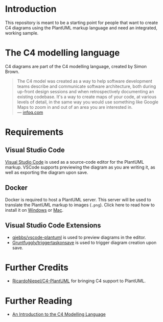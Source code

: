# Introduction

This repository is meant to be a starting point for people that want to create C4 diagrams using the PlantUML markup language and need an integrated, working sample.

# The C4 modelling language

C4 diagrams are part of the C4 modelling language, created by Simon Brown.

> The C4 model was created as a way to help software development teams describe and communicate software architecture, both during up-front design sessions and when retrospectively documenting an existing codebase. It's a way to create maps of your code, at various levels of detail, in the same way you would use something like Google Maps to zoom in and out of an area you are interested in.  
— [infoq.com](https://www.infoq.com/articles/C4-architecture-model/)

# Requirements

## Visual Studio Code

[Visual Studio Code](https://code.visualstudio.com/) is used as a source-code editor for the PlantUML markup. VSCode supports previewing the diagram as you are writing it, as well as exporting the diagram upon save.

## Docker

Docker is required to host a PlantUML server. This server will be used to translate the PlantUML markup to images (`.png`). Click here to read how to install it on [Windows](https://docs.docker.com/docker-for-windows/install/) or [Mac](https://docs.docker.com/docker-for-mac/install/).

## Visual Studio Code Extensions

- [qjebbs/vscode-plantuml](https://github.com/qjebbs/vscode-plantuml) is used to preview diagrams in the editor.
- [Gruntfuggly/triggertaskonsave](https://github.com/Gruntfuggly/triggertaskonsave) is used to trigger diagram creation upon save.

# Further Credits

- [RicardoNiepel/C4-PlantUML](https://github.com/RicardoNiepel/C4-PlantUML/) for bringing C4 support to PlantUML.

# Further Reading

- [An Introduction to the C4 Modelling Language](https://lnfabels.wordpress.com/2020/01/02/the-c4-modelling-language/)
